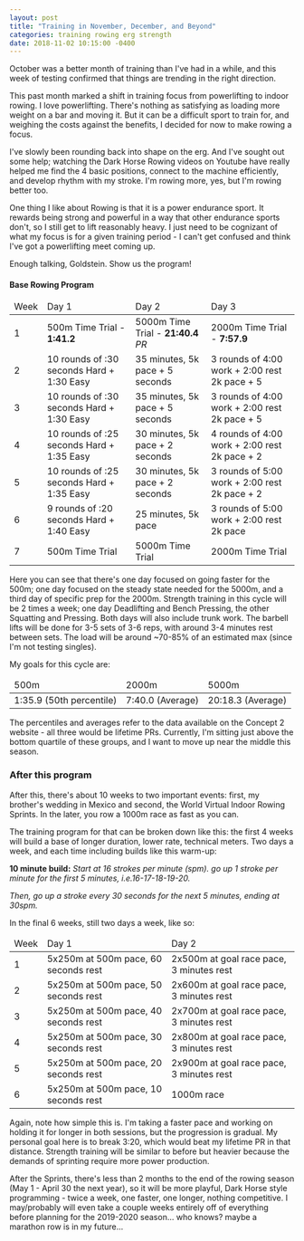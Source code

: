 ```yaml
---
layout: post
title: "Training in November, December, and Beyond"
categories: training rowing erg strength
date: 2018-11-02 10:15:00 -0400
---
```


October was a better month of training than I've had in a while, and this week of testing confirmed that things are trending in the right direction. 

This past month marked a shift in training focus from powerlifting to indoor rowing. I love powerlifting. There's nothing as satisfying as loading more weight on a bar and moving it. But it can be a difficult sport to train for, and weighing the costs against the benefits, I decided for now to make rowing a focus. 

I've slowly been rounding back into shape on the erg. And I've sought out some help; watching the Dark Horse Rowing videos on Youtube have really helped me find the 4 basic positions, connect to the machine efficiently, and develop rhythm with my stroke. I'm rowing more, yes, but I'm rowing better too. 

One thing I like about Rowing is that it is a power endurance sport. It rewards being strong and powerful in a way that other endurance sports don't, so I still get to lift reasonably heavy. I just need to be cognizant of what my focus is for a given training period - I can't get confused and think I've got a powerlifting meet coming up.  

Enough talking, Goldstein. Show us the program! 

<h4>Base Rowing Program</h4>
<table>
	<thead>
		<td>Week</td>
		<td>Day 1</td>
		<td>Day 2</td>
		<td>Day 3</td>
	</thead>
	<tr>
		<td>1</td>
		<td>500m Time Trial - <strong> 1:41.2</strong></td>
		<td>5000m Time Trial - <strong> 21:40.4</strong> <em>PR</em></td>
		<td>2000m Time Trial - <strong> 7:57.9</strong></td>
	</tr>
	<tr>
		<td>2</td>
		<td>10 rounds of :30 seconds Hard + 1:30 Easy</td>
		<td>35 minutes, 5k pace + 5 seconds</td>
		<td>3 rounds of 4:00 work + 2:00 rest 2k pace + 5</td>
	</tr>
	<tr>
		<td>3</td>
		<td>10 rounds of :30 seconds Hard + 1:30 Easy</td>
		<td>35 minutes, 5k pace + 5 seconds</td>
		<td>3 rounds of 4:00 work + 2:00 rest 2k pace + 5</td>
	</tr>
	<tr>
		<td>4</td>
		<td>10 rounds of :25 seconds Hard + 1:35 Easy</td>
		<td>30 minutes, 5k pace + 2 seconds</td>
		<td>4 rounds of 4:00 work + 2:00 rest 2k pace + 2</td>
	</tr>
	<tr>
		<td>5</td>
		<td>10 rounds of :25 seconds Hard + 1:35 Easy</td>
		<td>30 minutes, 5k pace + 2 seconds</td>
		<td>3 rounds of 5:00 work + 2:00 rest 2k pace + 2</td>
	</tr>
	<tr>
		<td>6</td>
		<td>9 rounds of :20 seconds Hard + 1:40 Easy</td>
		<td>25 minutes, 5k pace</td>
		<td>3 rounds of 5:00 work + 2:00 rest 2k pace</td>
	</tr>
	<tr>
		<td>7</td>
		<td>500m Time Trial</td>
		<td>5000m Time Trial</td>
		<td>2000m Time Trial</td>
	</tr>
</table> 

Here you can see that there's one day focused on going faster for the 500m; one day focused on the steady state needed for the 5000m, and a third day of specific prep for the 2000m.  Strength training in this cycle will be 2 times a week; one day Deadlifting and Bench Pressing, the other Squatting and Pressing. Both days will also include trunk work. The barbell lifts will be done for 3-5 sets of 3-6 reps, with around 3-4 minutes rest between sets. The load will be around ~70-85% of an estimated max (since I'm not testing singles).

My goals for this cycle are:

<table>
	<thead>
		<td>500m</td>
		<td>2000m</td>
		<td>5000m</td>
	</thead>
	<tr>
		<td>1:35.9 (50th percentile)</td>
		<td>7:40.0 (Average) </td>
		<td>20:18.3 (Average) </td>
	</tr>
</table>

The percentiles and averages refer to the data available on the Concept 2 website - all three would be lifetime PRs. Currently, I'm sitting just above the bottom quartile of these groups, and I want to move up near the middle this season.

<h3>After this program</h3>

After this, there's about 10 weeks to two important events: first, my brother's wedding in Mexico and second, the World Virtual Indoor Rowing Sprints. In the later, you row a 1000m race as fast as you can. 

The training program for that can be broken down like this: the first 4 weeks will build a base of longer duration, lower rate, technical meters. Two days a week, and each time including builds like this warm-up:

<strong>10 minute build:</strong>
<em>Start at 16 strokes per minute (spm). go up 1 stroke per minute for the first 5 minutes, i.e.16-17-18-19-20.</em>

<em>Then, go up a stroke every 30 seconds for the next 5 minutes, ending at 30spm.</em> 

In the final 6 weeks, still two days a week, like so: 

<table>
	<thead>
		<td>Week</td>
		<td>Day 1</td>
		<td>Day 2</td>
	</thead>
	<tr>
		<td>1</td>
		<td>5x250m at 500m pace, 60 seconds rest</td>
		<td>2x500m at goal race pace, 3 minutes rest</td>
	</tr>
	<tr>
		<td>2</td>
		<td>5x250m at 500m pace, 50 seconds rest</td>
		<td>2x600m at goal race pace, 3 minutes rest</td>
	</tr>
	<tr>
		<td>3</td>
		<td>5x250m at 500m pace, 40 seconds rest</td>
		<td>2x700m at goal race pace, 3 minutes rest</td>
	</tr>
	<tr>
		<td>4</td>
		<td>5x250m at 500m pace, 30 seconds rest</td>
		<td>2x800m at goal race pace, 3 minutes rest</td>
	</tr>
	<tr>
		<td>5</td>
		<td>5x250m at 500m pace, 20 seconds rest</td>
		<td>2x900m at goal race pace, 3 minutes rest</td>
	</tr>
	<tr>
		<td>6</td>
		<td>5x250m at 500m pace, 10 seconds rest</td>
		<td>1000m race</td>
	</tr>
</table>

Again, note how simple this is. I'm taking a faster pace and working on holding it for longer in both sessions, but the progression is gradual. My personal goal here is to break 3:20, which would beat my lifetime PR in that distance. Strength training will be similar to before but heavier because the demands of sprinting require more power production. 

After the Sprints, there's less than 2 months to the end of the rowing season (May 1 - April 30 the next year), so it will be more playful, Dark Horse style programming - twice a week, one faster, one longer, nothing competitive. I may/probably will even take a couple weeks entirely off of everything before planning for the 2019-2020 season... who knows? maybe a marathon row is in my future... 